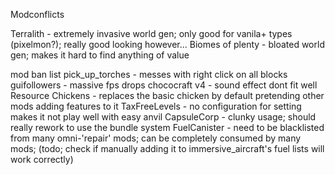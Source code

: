Modconflicts

Terralith - extremely invasive world gen; only good for vanila+ types (pixelmon?); really good looking however...
Biomes of plenty - bloated world gen; makes it hard to find anything of value


mod ban list
pick_up_torches - messes with right click on all blocks
guifollowers - massive fps drops
chococraft v4 - sound effect dont fit well
Resource Chickens - replaces the basic chicken by default pretending other mods adding features to it
TaxFreeLevels - no configuration for setting makes it not play well with easy anvil
CapsuleCorp - clunky usage; should really rework to use the bundle system
FuelCanister - need to be blacklisted from many omni-'repair' mods; can be completely consumed by many mods; (todo; check if manually adding it to immersive_aircraft's fuel lists will work correctly)
